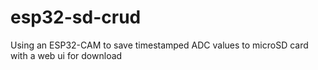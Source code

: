 # esp32-sd-crud
Using an ESP32-CAM to save timestamped ADC values to microSD card with a web ui for download
